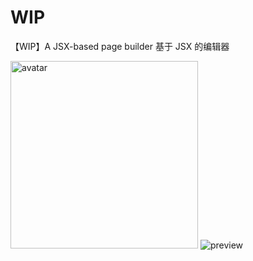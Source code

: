 # WIP

【WIP】A JSX-based page builder 基于 JSX 的编辑器

<img src="https://github.com/limichange/zaku/blob/master/images/logo.jpg?raw=true" alt="avatar" width="300"/>
<img src="https://github.com/limichange/zaku/blob/master/images/preview.png?raw=true" alt="preview" />
